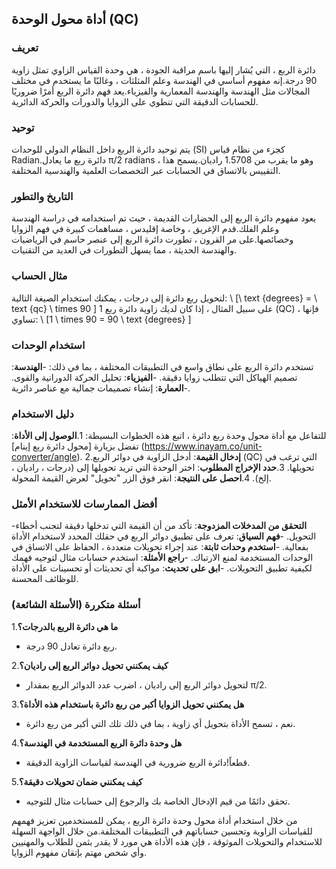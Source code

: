 ## أداة محول الوحدة (QC)

### تعريف
دائرة الربع ، التي يُشار إليها باسم مراقبة الجودة ، هي وحدة القياس الزاوي تمثل زاوية 90 درجة.إنه مفهوم أساسي في الهندسة وعلم المثلثات ، وغالبًا ما يستخدم في مختلف المجالات مثل الهندسة والهندسة المعمارية والفيزياء.يعد فهم دائرة الربع أمرًا ضروريًا للحسابات الدقيقة التي تنطوي على الزوايا والدورات والحركة الدائرية.

### توحيد
يتم توحيد دائرة الربع داخل النظام الدولي للوحدات (SI) كجزء من نظام قياس Radian.دائرة ربع ما يعادل π/2 radians ، وهو ما يقرب من 1.5708 راديان.يسمح هذا التقييس بالاتساق في الحسابات عبر التخصصات العلمية والهندسية المختلفة.

### التاريخ والتطور
يعود مفهوم دائرة الربع إلى الحضارات القديمة ، حيث تم استخدامه في دراسة الهندسة وعلم الفلك.قدم الإغريق ، وخاصة إقليدس ، مساهمات كبيرة في فهم الزوايا وخصائصها.على مر القرون ، تطورت دائرة الربع إلى عنصر حاسم في الرياضيات والهندسة الحديثة ، مما يسهل التطورات في العديد من التقنيات.

### مثال الحساب
لتحويل ربع دائرة إلى درجات ، يمكنك استخدام الصيغة التالية:
\ [\ text {degrees} = \ text {qc} \ times 90 \]
على سبيل المثال ، إذا كان لديك زاوية دائرة ربع 1 (QC) ، فإنها تساوي:
\ [1 \ times 90 = 90 \ text {degrees} \]

### استخدام الوحدات
تستخدم دائرة الربع على نطاق واسع في التطبيقات المختلفة ، بما في ذلك:
-**الهندسة**: تصميم الهياكل التي تتطلب زوايا دقيقة.
-**الفيزياء**: تحليل الحركة الدورانية والقوى.
-**العمارة**: إنشاء تصميمات جمالية مع عناصر دائرية.

### دليل الاستخدام
للتفاعل مع أداة محول وحدة ربع دائرة ، اتبع هذه الخطوات البسيطة:
1.**الوصول إلى الأداة**: تفضل بزيارة [محول دائرة ربع إينام] (https://www.inayam.co/unit-converter/angle).
2.**إدخال القيمة**: أدخل الزاوية في دوائر الربع (QC) التي ترغب في تحويلها.
3.**حدد الإخراج المطلوب**: اختر الوحدة التي تريد تحويلها إلى (درجات ، راديان ، إلخ).
4.**احصل على النتيجة**: انقر فوق الزر "تحويل" لعرض القيمة المحولة.

### أفضل الممارسات للاستخدام الأمثل
-**التحقق من المدخلات المزدوجة**: تأكد من أن القيمة التي تدخلها دقيقة لتجنب أخطاء التحويل.
-**فهم السياق**: تعرف على تطبيق دوائر الربع في حقلك المحدد لاستخدام الأداة بفعالية.
-**استخدم وحدات ثابتة**: عند إجراء تحويلات متعددة ، الحفاظ على الاتساق في الوحدات المستخدمة لمنع الارتباك.
-**راجع الأمثلة**: استخدم حسابات مثال لتوجيه فهمك لكيفية تطبيق التحويلات.
-**ابق على تحديث**: مواكبة أي تحديثات أو تحسينات على الأداة للوظائف المحسنة.

### أسئلة متكررة (الأسئلة الشائعة)

1.**ما هي دائرة الربع بالدرجات؟**
- ربع دائرة تعادل 90 درجة.

2.**كيف يمكنني تحويل دوائر الربع إلى راديان؟**
- لتحويل دوائر الربع إلى راديان ، اضرب عدد الدوائر الربع بمقدار π/2.

3.**هل يمكنني تحويل الزوايا أكبر من ربع دائرة باستخدام هذه الأداة؟**
- نعم ، تسمح الأداة بتحويل أي زاوية ، بما في ذلك تلك التي أكبر من ربع دائرة.

4.**هل وحدة دائرة الربع المستخدمة في الهندسة؟**
- قطعاً!دائرة الربع ضرورية في الهندسة لقياسات الزاوية الدقيقة.

5.**كيف يمكنني ضمان تحويلات دقيقة؟**
- تحقق دائمًا من قيم الإدخال الخاصة بك والرجوع إلى حسابات مثال للتوجيه.

من خلال استخدام أداة محول وحدة دائرة الربع ، يمكن للمستخدمين تعزيز فهمهم للقياسات الزاوية وتحسين حساباتهم في التطبيقات المختلفة.من خلال الواجهة السهلة للاستخدام والتحويلات الموثوقة ، فإن هذه الأداة هي مورد لا يقدر بثمن للطلاب والمهنيين وأي شخص مهتم بإتقان مفهوم الزوايا.